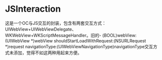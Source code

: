 # JSInteraction
这是一个OC与JS交互的封装，包含有两套交互方式：UIWebView+UIWebViewDelegate、WKWebView+WKScriptMessageHandler。旧的- (BOOL)webView:(UIWebView *)webView shouldStartLoadWithRequest:(NSURLRequest *)request navigationType:(UIWebViewNavigationType)navigationType交互方式未添加，觉得不如这两种用起来方便。
